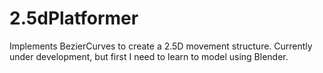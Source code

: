 # 2.5dPlatformer
Implements BezierCurves to create a 2.5D movement structure. Currently under development, but first I need to learn to model using Blender.
